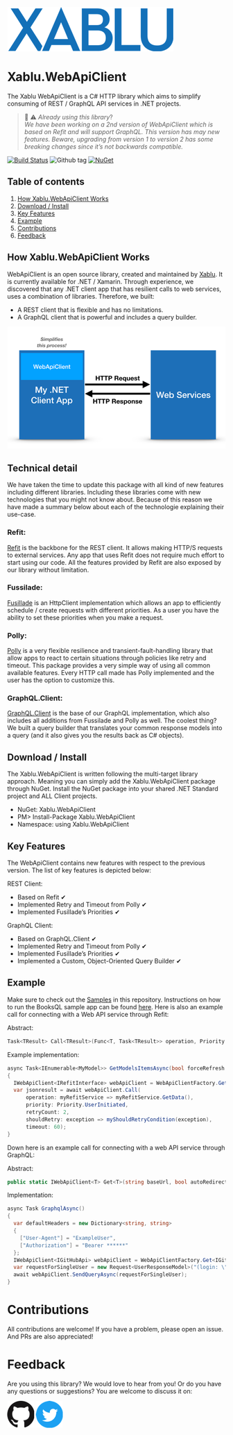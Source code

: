 ![xablu logo ](/Assets/xablu_logo.png "Xablu")

# Xablu.WebApiClient   


The Xablu WebApiClient is a C# HTTP library which aims to simplify consuming of REST / GraphQL API services in .NET projects.<br/> 

> :construction: :warning: *Already using this library*?<br/> 
> *We have been working on a 2nd version of WebApiClient which is based on Refit and will support GraphQL. This version has may new features. Beware, upgrading from version 1 to version 2 has some breaking changes since it’s not backwards compatible.* 

[![Build Status](https://xablu.visualstudio.com/WebApiClient/_apis/build/status/Xablu.Xablu.WebApiClient?branchName=develop)](https://xablu.visualstudio.com/WebApiClient/_build/latest?definitionId=1&branchName=develop)
![Github tag](https://img.shields.io/github/tag/Xablu/Xablu.WebApiClient.svg)
[![NuGet](https://img.shields.io/nuget/v/Xablu.WebApiClient.svg?label=NuGet)](https://www.nuget.org/packages/Xablu.WebApiClient/)

## Table of contents  
1. [How Xablu.WebApiClient Works](#howto)<br/>
2. [Download / Install](#downloadinstal)<br/>
3. [Key Features](#features)<br/>
4. [Example ](#examples)<br/>
5. [Contributions](#contributions)<br/>
6. [Feedback](#feedback)

## How Xablu.WebApiClient Works <a name="howto"></a>
WebApiClient is an open source library, created and maintained by [Xablu](https://www.xablu.com/). It is currently available for .NET / Xamarin. Through experience, we discovered that any .NET client app that has resilient calls to web services, uses a combination of libraries. Therefore, we built: 

* A REST client that is flexible and has no limitations. 
* A GraphQL client that is powerful and includes a query builder.

![webapiclient model](/Assets/model.png "WebApiClient Model")

## Technical detail
We have taken the time to update this package with all kind of new features including different libraries. Including these libraries come with new technologies 
that you might not know about. Because of this reason we have made a summary below about each of the technologie explaining their use-case.

### Refit: 
[Refit](https://github.com/reactiveui/refit) is the backbone for the REST client. It allows making HTTP/S requests to external services. Any app that uses Refit does not require much effort to start using our code. All the features provided by Refit are also exposed by our library without limitation. 

### Fussilade: 
[Fusillade](https://github.com/reactiveui/Fusillade) is an HttpClient implementation which allows an app to efficiently schedule / create requests with different priorities. As a user you have the ability to set these priorities when you make a request. 

### Polly: 
[Polly](https://github.com/reactiveui/Fusillade) is a very flexible resilience and transient-fault-handling library that allow apps to react to certain situations through policies like retry and timeout. This package provides a very simple way of using all common available features. Every HTTP call made has Polly implemented and the user has the option to customize this. 

### GraphQL.Client: 
[GraphQL.Client](https://github.com/graphql-dotnet/graphql-client) is the base of our GraphQL implementation, which also includes all additions  from Fussilade and Polly as well. The coolest thing? We built a query builder that translates your common response models into a query (and it also gives you the results back as C# objects).   

## Download / Install <a name="downloadinstal"></a>
The Xablu.WebApiClient is written following the multi-target library approach. Meaning you can simply add the Xablu.WebApiClient package through NuGet. Install the NuGet package into your shared .NET Standard project and ALL Client projects. 

* NuGet: Xablu.WebApiClient
* PM> Install-Package Xablu.WebApiClient
* Namespace: using Xablu.WebApiClient

## Key Features <a name="features"></a>

The WebApiClient contains new features with respect to the previous version. The list of key features is depicted below: 

REST Client:
  * Based on Refit                                          ✔
  * Implemented Retry and Timeout from Polly                ✔
  * Implemented Fusillade’s Priorities                      ✔

GraphQL Client: 
  * Based on GraphQL.Client                                 ✔
  * Implemented Retry and Timeout from Polly                ✔
  * Implemented Fusillade’s Priorities                      ✔
  * Implemented a Custom, Object-Oriented Query Builder     ✔

## Example <a name="examples"></a>

Make sure to check out the [Samples](https://github.com/Xablu/Xablu.WebApiClient/tree/develop/src/Samples) in this repository. Instructions on how to run the BooksQL sample app can be found [here](https://github.com/Xablu/Xablu.WebApiClient/wiki/3.-Mobile-Sample). Here is also an example call for connecting with a Web API service through Refit:

Abstract:
```c#
Task<TResult> Call<TResult>(Func<T, Task<TResult>> operation, Priority priority, int retryCount, Func<Exception, bool> shouldRetry, int timeout); 
```
Example implementation:
```c#
async Task<IEnumerable<MyModel>> GetModelsItemsAsync(bool forceRefresh = false) 
{
  IWebApiClient<IRefitInterface> webApiClient = WebApiClientFactory.Get<IRefitInterface>("baseURL", defaultHeaders: true);
  var jsonresult = await webApiClient.Call(
      operation: myRefitService => myRefitService.GetData(),
      priority: Priority.UserInitiated,
      retryCount: 2,
      shouldRetry: exception => myShouldRetryCondition(exception),
      timeout: 60); 
}
```
Down here is an example call for connecting with a web API service through GraphQL:

Abstract:
```c#
public static IWebApiClient<T> Get<T>(string baseUrl, bool autoRedirectRequests = true, Func<DelegatingHandler> delegatingHandler = default, IDictionary<string, string> defaultHeaders = default) where T : class
```
Implementation:
```c#
async Task GraphqlAsync()
{
  var defaultHeaders = new Dictionary<string, string>
  {
    ["User-Agent"] = "ExampleUser",
    ["Authorization"] = "Bearer ******"
  };
  IWebApiClient<IGitHubApi> webApiClient = WebApiClientFactory.Get<IGitHubApi>("https://api.github.com", false, default, defaultHeaders);
  var requestForSingleUser = new Request<UserResponseModel>("(login: \"ExampleUser\")");
  await webApiClient.SendQueryAsync(requestForSingleUser);
}
```

# Contributions <a name="contributions"></a>
All contributions are welcome! If you have a problem, please open an issue. And PRs are also appreciated! 

# Feedback <a name="feedback"></a>
Are you using this library? We would love to hear from you!
Or do you have any questions or suggestions?
You are welcome to discuss it on:

[<img src="/Assets/github.png">](https://github.com/Xablu)
[<img src="/Assets/twitter.png">](https://twitter.com/xabluhq)

